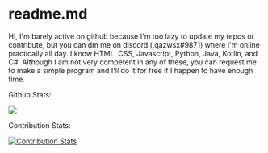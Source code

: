 # readme.md

Hi, I'm barely active on github because I'm too lazy to update my repos or contribute, but you can dm me on discord (.qazwsx#9871) where I'm online practically all day.
I know HTML, CSS, Javascript, Python, Java, Kotlin, and C#. Although I am not very competent in any of these, you can request me to make a simple program and I'll do it for free if I happen to have enough time.

Github Stats:

 ![](https://github-readme-stats.vercel.app/api?username=qazwsx-11&show_icons=true&theme=tokyonight)
 
 
Contribution Stats:

[![Contribution Stats](https://github-contribution-stats.vercel.app/api/?username=qazwsx-11)](https://github.com/qazwsx-11/github-contribution-stats/)



<!---
qazwsx-11/qazwsx-11 is a ✨ special ✨ repository because its `README.md` (this file) appears on your GitHub profile.
You can click the Preview link to take a look at your changes.
--->
